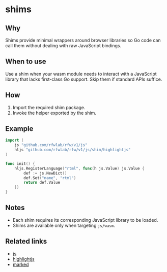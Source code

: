 # shims

## Why
Shims provide minimal wrappers around browser libraries so Go code can call them without dealing with raw JavaScript bindings.

## When to use
Use a shim when your wasm module needs to interact with a JavaScript library that lacks first-class Go support. Skip them if standard APIs suffice.

## How
1. Import the required shim package.
2. Invoke the helper exported by the shim.

## Example
```go
import (
    js "github.com/rfwlab/rfw/v1/js"
    hljs "github.com/rfwlab/rfw/v1/js/shim/highlightjs"
)

func init() {
    hljs.RegisterLanguage("rtml", func(h js.Value) js.Value {
        def := js.NewDict()
        def.Set("name", "rtml")
        return def.Value
    })
}
```

## Notes
- Each shim requires its corresponding JavaScript library to be loaded.
- Shims are available only when targeting `js/wasm`.

## Related links
 - [js](../js)
 - [highlightjs](highlightjs)
 - [marked](marked)
